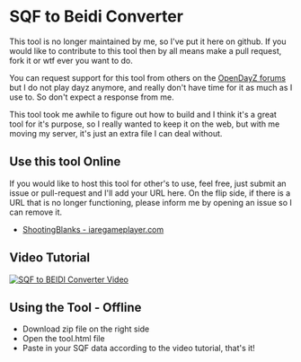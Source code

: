 # SQF to Beidi Converter

This tool is no longer maintained by me, so I've put it here on github.  If you would like to contribute to this tool then by all means make a pull request, fork it or wtf ever you want to do.

You can request support for this tool from others on the [OpenDayZ forums](http://opendayz.net/threads/release-sqf-to-biedi-converter-importer.15424/) but I do not play dayz anymore, and really don't have time for it as much as I use to.  So don't expect a response from me.  

This tool took me awhile to figure out how to build and I think it's a great tool for it's purpose, so I really wanted to keep it on the web, but with me moving my server, it's just an extra file I can deal without.

## Use this tool Online
If you would like to host this tool for other's to use, feel free, just submit an issue or pull-request and I'll add your URL here.  On the flip side, if there is a URL that is no longer functioning, please inform me by opening an issue so I can remove it.

* [ShootingBlanks - iaregameplayer.com](http://iaregameplayer.com/sqf_biedi.html)

## Video Tutorial
[![SQF to BEIDI Converter Video](http://img.youtube.com/vi/peP6CjC2Iok/0.jpg)](http://www.youtube.com/watch?v=peP6CjC2Iok)

## Using the Tool - Offline
* Download zip file on the right side
* Open the tool.html file
* Paste in your SQF data according to the video tutorial, that's it!
